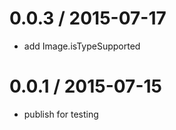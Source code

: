 0.0.3 / 2015-07-17
==================

* add Image.isTypeSupported

0.0.1 / 2015-07-15
==================

* publish for testing
